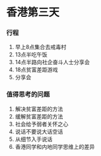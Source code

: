# 香港第三天

### 行程

1. 早上8点集合去戒毒村
2. 13点半吃午饭
3. 14点半路向社企奋斗人士分享会
4. 18点贫富差距游戏
5. 分享会

### 值得思考的问题

1. 解决贫富差距的方法
2. 缓解贫富差距的方法
3. 社会给予弱者关怀之心
4. 说话不要说大话空话
5. 从细节入手说话
6. 香港同学和内地同学思维上的差异
